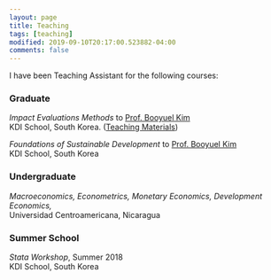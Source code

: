 ```yaml
---
layout: page
title: Teaching
tags: [teaching]
modified: 2019-09-10T20:17:00.523882-04:00
comments: false
---
```


I have been Teaching Assistant for the following courses:

### Graduate

*Impact Evaluations Methods* to [Prof. Booyuel Kim](https://sites.google.com/site/booyuelkim/home)<br>KDI School, South Korea. ([Teaching Materials](http://bit.ly/kdi_impact_evaluation))

*Foundations of Sustainable Development* to [Prof. Booyuel Kim](https://sites.google.com/site/booyuelkim/home)<br> KDI School, South Korea

### Undergraduate

*Macroeconomics, Econometrics, Monetary Economics, Development Economics,*<br>Universidad Centroamericana, Nicaragua

### Summer School
*Stata Workshop*, Summer 2018<br>KDI School, South Korea
